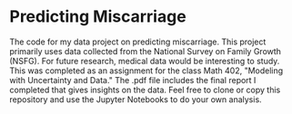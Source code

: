# Predicting Miscarriage
The code for my data project on predicting miscarriage.
This project primarily uses data collected from the National Survey on Family Growth (NSFG).
For future research, medical data would be interesting to study.
This was completed as an assignment for the class Math 402, "Modeling with Uncertainty and Data."
The .pdf file includes the final report I completed that gives insights on the data.
Feel free to clone or copy this repository and use the Jupyter Notebooks to do your own analysis.
